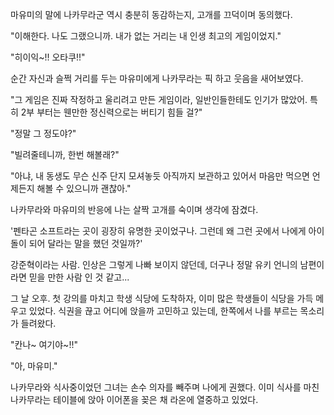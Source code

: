 마유미의 말에 나카무라군 역시 충분히 동감하는지, 고개를 끄덕이며 동의했다. 

"이해한다. 나도 그랬으니까. 내가 없는 거리는 내 인생 최고의 게임이었지." 

"히이익~!! 오타쿠!!" 

순간 자신과 슬쩍 거리를 두는 마유미에게 나카무라는 픽 하고 웃음을 새어보였다. 

"그 게임은 진짜 작정하고 울리려고 만든 게임이라, 일반인들한테도 인기가 많았어. 특히 2부 부터는 웬만한 정신력으로는 버티기 힘들 걸?" 

"정말 그 정도야?" 

"빌려줄테니까, 한번 해볼래?" 

"아냐, 내 동생도 무슨 신주 단지 모셔놓듯 아직까지 보관하고 있어서 마음만 먹으면 언제든지 해볼 수 있으니까 괜찮아." 

나카무라와 마유미의 반응에 나는 살짝 고개를 숙이며 생각에 잠겼다. 

'펜타곤 소프트라는 곳이 굉장히 유명한 곳이었구나. 그런데 왜 그런 곳에서 나에게 아이돌이 되어 달라는 말을 했던 것일까?' 

강준혁이라는 사람. 
인상은 그렇게 나빠 보이지 않던데, 더구나 정말 유키 언니의 남편이라면 믿을 만한 사람 인 것 같고... 

그 날 오후. 
첫 강의를 마치고 학생 식당에 도착하자, 이미 많은 학생들이 식당을 가득 메우고 있었다. 
식권을 끊고 어디에 앉을까 고민하고 있는데, 한쪽에서 나를 부르는 목소리가 들려왔다. 

"칸나~ 여기야~!!" 

"아, 마유미." 

나카무라와 식사중이었던 그녀는 손수 의자를 빼주며 나에게 권했다. 
이미 식사를 마친 나카무라는 테이블에 앉아 이어폰을 꽂은 채 라온에 열중하고 있었다. 